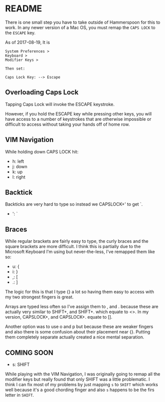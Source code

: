 # README

There is one small step you have to take outside of Hammerspoon for this to
work. In any newer version of a Mac OS, you must remap the `CAPS LOCK` to the
`ESCAPE` key.

As of 2017-08-19, It is

```
System Preferences >
Keyboard >
Modifier Keys >

Then set:

Caps Lock Key: --> Escape
```

## Overloading Caps Lock

Tapping Caps Lock will invoke the ESCAPE keystroke.

However, if you hold the ESCAPE key while pressing other keys, you will have
access to a number of keystrokes that are otherwise impossible or difficult
to access without taking your hands off of home row.



## VIM Navigation

While holding down CAPS LOCK hit:

* h: left
* j: down
* k: up
* l: right


## Backtick

Backticks are very hard to type so instead we CAPSLOCK+' to get `.

* ': `

## Braces

While regular brackets are fairly easy to type, the curly braces and the square brackets are more difficult. I think this is partially due to the Microsoft Keyboard I'm using but never-the-less, I've remapped them like so:

* u: {
* i: }
* ,: [
* .: ]

The logic for this is that I type {} a lot so having them easy to access with my two strongest fingers is great.

Arrays are typed less often so I've assign them to , and . because these are actually very similar to SHIFT+, and SHIFT+. which equate to <>. In my version, CAPSLOCK+, and CAPSLOCK+. equate to [].

Another option was to use o and p but because these are weaker fingers and also there is some confusion about their placement near {}. Putting them completely separate actually created a nice mental separation.


## COMING SOON

* s: SHIFT

While playing with the VIM Navigation, I was originally going to remap all the modifier keys but really found that only SHIFT was a little problematic. I think I can fix most of my problems by just mapping `s` to `SHIFT` which works well because it's a good chording finger and also `s` happens to be the firs letter in `SHIFT`.